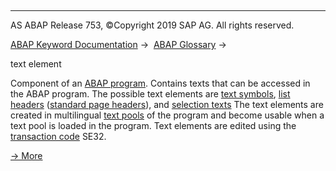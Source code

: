   

* * *

AS ABAP Release 753, ©Copyright 2019 SAP AG. All rights reserved.

[ABAP Keyword Documentation](javascript:call_link\('abenabap.htm'\)) →  [ABAP Glossary](javascript:call_link\('abenabap_glossary.htm'\)) → 

text element

Component of an [ABAP program](javascript:call_link\('abenabap_program_glosry.htm'\) "Glossary Entry"). Contains texts that can be accessed in the ABAP program. The possible text elements are [text symbols](javascript:call_link\('abenselection_text_glosry.htm'\) "Glossary Entry"), [list headers](javascript:call_link\('abentext_symbol_glosry.htm'\) "Glossary Entry") ([standard page headers](javascript:call_link\('abenlist_header_glosry.htm'\) "Glossary Entry")), and [selection texts](javascript:call_link\('abenstandard_page_header_glosry.htm'\) "Glossary Entry") The text elements are created in multilingual [text pools](javascript:call_link\('abentext_pool_glosry.htm'\) "Glossary Entry") of the program and become usable when a text pool is loaded in the program. Text elements are edited using the [transaction code](javascript:call_link\('abentransaction_code_glosry.htm'\) "Glossary Entry") SE32.

[→ More](javascript:call_link\('abentext_pool.htm'\))